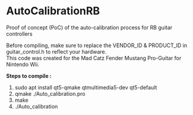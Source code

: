 # AutoCalibrationRB
Proof of concept (PoC) of the auto-calibration process for RB guitar controllers

Before compiling, make sure to replace the VENDOR_ID & PRODUCT_ID in guitar_control.h to reflect your hardware.  
This code was created for the Mad Catz Fender Mustang Pro-Guitar for Nintendo Wii.

**Steps to compile :**
1) sudo apt install qt5-qmake qtmultimedia5-dev qt5-default
3) qmake ./Auto_calibration.pro
4) make
5) ./Auto_calibration
